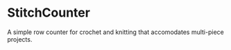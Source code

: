 # StitchCounter

A simple row counter for crochet and knitting that accomodates multi-piece projects.
